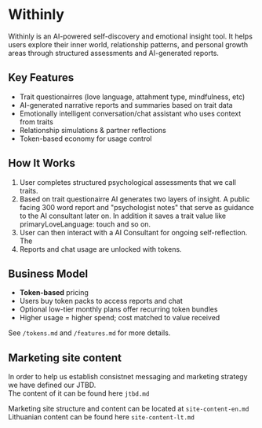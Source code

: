 # Withinly

Withinly is an AI-powered self-discovery and emotional insight tool. It helps users explore their inner world, relationship patterns, and personal growth areas through structured assessments and AI-generated reports.

## Key Features

- Trait questionairres (love language, attahment type, mindfulness, etc)
- AI-generated narrative reports and summaries based on trait data
- Emotionally intelligent conversation/chat assistant who uses context from traits
- Relationship simulations & partner reflections
- Token-based economy for usage control

## How It Works

1. User completes structured psychological assessments that we call traits.
2. Based on trait questionairre AI generates two layers of insight. A public facing 300 word report and "psychologist notes" that serve as guidance to the AI consultant later on. In addition it saves a trait value like primaryLoveLanguage: touch and so on. 
3. User can then interact with a AI Consultant for ongoing self-reflection. The 
4. Reports and chat usage are unlocked with tokens.

## Business Model

- **Token-based** pricing
- Users buy token packs to access reports and chat
- Optional low-tier monthly plans offer recurring token bundles
- Higher usage = higher spend; cost matched to value received

See `/tokens.md` and `/features.md` for more details.

## Marketing site content

In order to help us establish consistnet messaging and marketing strategy we have defined our JTBD.  
The content of it can be found here `jtbd.md`

Marketing site structure and content can be located at `site-content-en.md`
Lithuanian content can be found here `site-content-lt.md`